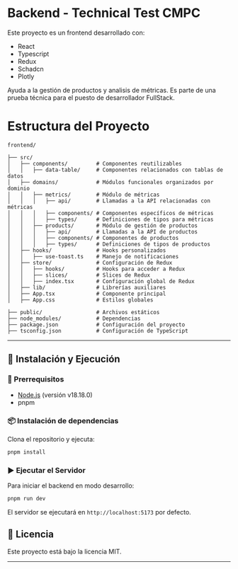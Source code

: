 # Backend - Technical Test CMPC

Este proyecto es un frontend desarrollado con:
- React
- Typescript
- Redux 
- Schadcn
- Plotly

Ayuda a la gestión de productos y analisis de métricas. Es parte de una prueba técnica para el puesto de desarrollador FullStack.

# Estructura del Proyecto

```plaintext
frontend/

├── src/
│   ├── components/         # Componentes reutilizables
│   │   ├── data-table/     # Componentes relacionados con tablas de datos
│   ├── domains/            # Módulos funcionales organizados por dominio
│   │   ├── metrics/        # Módulo de métricas
│   │   │   ├── api/        # Llamadas a la API relacionadas con métricas
│   │   │   ├── components/ # Componentes específicos de métricas
│   │   │   ├── types/      # Definiciones de tipos para métricas
│   │   ├── products/       # Módulo de gestión de productos
│   │   │   ├── api/        # Llamadas a la API de productos
│   │   │   ├── components/ # Componentes de productos
│   │   │   ├── types/      # Definiciones de tipos de productos
│   ├── hooks/              # Hooks personalizados
│   │   ├── use-toast.ts    # Manejo de notificaciones
│   ├── store/              # Configuración de Redux
│   │   ├── hooks/          # Hooks para acceder a Redux
│   │   ├── slices/         # Slices de Redux
│   │   ├── index.tsx       # Configuración global de Redux
│   ├── lib/                # Librerías auxiliares
│   ├── App.tsx             # Componente principal
│   ├── App.css             # Estilos globales

├── public/                 # Archivos estáticos
├── node_modules/           # Dependencias
├── package.json            # Configuración del proyecto
├── tsconfig.json           # Configuración de TypeScript
```


---

## 🚀 Instalación y Ejecución

### 🔧 Prerrequisitos

- [Node.js](https://nodejs.org/) (versión v18.18.0)
- pnpm

### 📦 Instalación de dependencias

Clona el repositorio y ejecuta:

```bash
pnpm install
```

### ▶️ Ejecutar el Servidor

Para iniciar el backend en modo desarrollo:

```bash
pnpm run dev
```

El servidor se ejecutará en `http://localhost:5173` por defecto.



## 📜 Licencia
Este proyecto está bajo la licencia MIT.

---